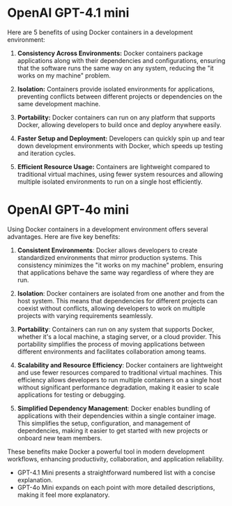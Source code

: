 # OpenAI GPT-4.1 mini
Here are 5 benefits of using Docker containers in a development environment:

1. **Consistency Across Environments:** Docker containers package applications along with their dependencies and configurations, ensuring that the software runs the same way on any system, reducing the "it works on my machine" problem.

2. **Isolation:** Containers provide isolated environments for applications, preventing conflicts between different projects or dependencies on the same development machine.

3. **Portability:** Docker containers can run on any platform that supports Docker, allowing developers to build once and deploy anywhere easily.

4. **Faster Setup and Deployment:** Developers can quickly spin up and tear down development environments with Docker, which speeds up testing and iteration cycles.

5. **Efficient Resource Usage:** Containers are lightweight compared to traditional virtual machines, using fewer system resources and allowing multiple isolated environments to run on a single host efficiently.


# OpenAI GPT-4o mini
Using Docker containers in a development environment offers several advantages. Here are five key benefits:

1. **Consistent Environments**: Docker allows developers to create standardized environments that mirror production systems. This consistency minimizes the "it works on my machine" problem, ensuring that applications behave the same way regardless of where they are run.

2. **Isolation**: Docker containers are isolated from one another and from the host system. This means that dependencies for different projects can coexist without conflicts, allowing developers to work on multiple projects with varying requirements seamlessly.

3. **Portability**: Containers can run on any system that supports Docker, whether it's a local machine, a staging server, or a cloud provider. This portability simplifies the process of moving applications between different environments and facilitates collaboration among teams.

4. **Scalability and Resource Efficiency**: Docker containers are lightweight and use fewer resources compared to traditional virtual machines. This efficiency allows developers to run multiple containers on a single host without significant performance degradation, making it easier to scale applications for testing or debugging.

5. **Simplified Dependency Management**: Docker enables bundling of applications with their dependencies within a single container image. This simplifies the setup, configuration, and management of dependencies, making it easier to get started with new projects or onboard new team members.

These benefits make Docker a powerful tool in modern development workflows, enhancing productivity, collaboration, and application reliability.


- GPT-4.1 Mini presents a straightforward numbered list with a concise explanation.
- GPT-4o Mini expands on each point with more detailed descriptions, making it feel more explanatory.
